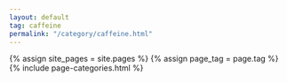 ```yaml
---
layout: default
tag: caffeine
permalink: "/category/caffeine.html"
---
```


{% assign site_pages = site.pages  %}
{% assign page_tag = page.tag  %}
{% include page-categories.html %}

